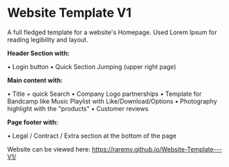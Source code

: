 # Website Template V1

A full fledged template for a website's Homepage.
Used Lorem Ipsum for reading legibility and layout.

<b>Header Section with:</b>

• Login button
• Quick Section Jumping (upper right page)

<b>Main content with:</b>

• Title + quick Search
• Company Logo partnerships
• Template for Bandcamp like Music Playlist with Like/Download/Options
• Photography highlight with the "products"
• Customer reviews

<b>Page footer with:</b>

• Legal / Contract / Extra section at the bottom of the page

Website can be viewed here: https://raremv.github.io/Website-Template---V1/
